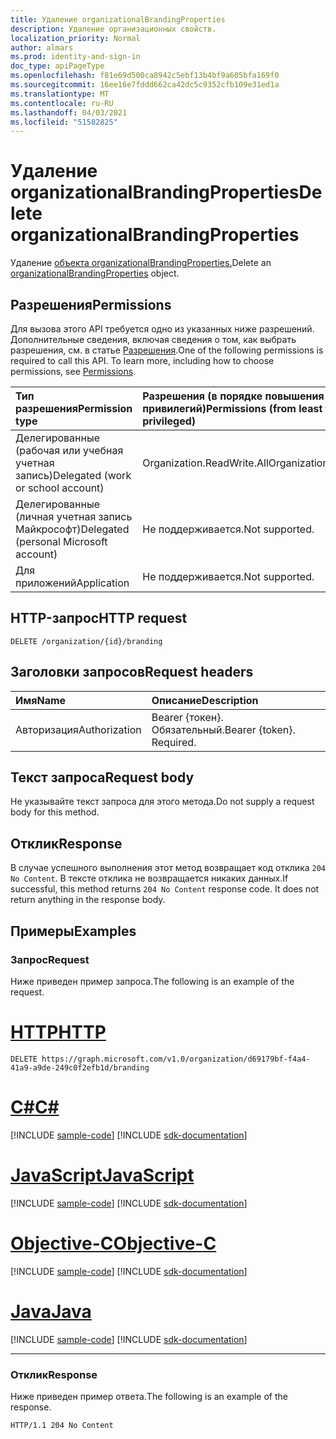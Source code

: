 ```yaml
---
title: Удаление organizationalBrandingProperties
description: Удаление организационных свойств.
localization_priority: Normal
author: almars
ms.prod: identity-and-sign-in
doc_type: apiPageType
ms.openlocfilehash: f81e69d500ca8942c5ebf13b4bf9a605bfa169f0
ms.sourcegitcommit: 16ee16e7fddd662ca42dc5c9352cfb109e31ed1a
ms.translationtype: MT
ms.contentlocale: ru-RU
ms.lasthandoff: 04/03/2021
ms.locfileid: "51582825"
---
```

# <a name="delete-organizationalbrandingproperties"></a><span data-ttu-id="5454c-103">Удаление organizationalBrandingProperties</span><span class="sxs-lookup"><span data-stu-id="5454c-103">Delete organizationalBrandingProperties</span></span>

<span data-ttu-id="5454c-104">Удаление [объекта organizationalBrandingProperties.](../resources/organizationalbrandingproperties.md)</span><span class="sxs-lookup"><span data-stu-id="5454c-104">Delete an [organizationalBrandingProperties](../resources/organizationalbrandingproperties.md) object.</span></span>

## <a name="permissions"></a><span data-ttu-id="5454c-105">Разрешения</span><span class="sxs-lookup"><span data-stu-id="5454c-105">Permissions</span></span>

<span data-ttu-id="5454c-p101">Для вызова этого API требуется одно из указанных ниже разрешений. Дополнительные сведения, включая сведения о том, как выбрать разрешения, см. в статье [Разрешения](/graph/permissions-reference).</span><span class="sxs-lookup"><span data-stu-id="5454c-p101">One of the following permissions is required to call this API. To learn more, including how to choose permissions, see [Permissions](/graph/permissions-reference).</span></span>

| <span data-ttu-id="5454c-108">Тип разрешения</span><span class="sxs-lookup"><span data-stu-id="5454c-108">Permission type</span></span>                        | <span data-ttu-id="5454c-109">Разрешения (в порядке повышения привилегий)</span><span class="sxs-lookup"><span data-stu-id="5454c-109">Permissions (from least to most privileged)</span></span> |
|:---------------------------------------|:--------------------------------------------|
| <span data-ttu-id="5454c-110">Делегированные (рабочая или учебная учетная запись)</span><span class="sxs-lookup"><span data-stu-id="5454c-110">Delegated (work or school account)</span></span>     | <span data-ttu-id="5454c-111">Organization.ReadWrite.All</span><span class="sxs-lookup"><span data-stu-id="5454c-111">Organization.ReadWrite.All</span></span> |
| <span data-ttu-id="5454c-112">Делегированные (личная учетная запись Майкрософт)</span><span class="sxs-lookup"><span data-stu-id="5454c-112">Delegated (personal Microsoft account)</span></span> | <span data-ttu-id="5454c-113">Не поддерживается.</span><span class="sxs-lookup"><span data-stu-id="5454c-113">Not supported.</span></span> |
| <span data-ttu-id="5454c-114">Для приложений</span><span class="sxs-lookup"><span data-stu-id="5454c-114">Application</span></span>                            | <span data-ttu-id="5454c-115">Не поддерживается.</span><span class="sxs-lookup"><span data-stu-id="5454c-115">Not supported.</span></span> |

## <a name="http-request"></a><span data-ttu-id="5454c-116">HTTP-запрос</span><span class="sxs-lookup"><span data-stu-id="5454c-116">HTTP request</span></span>

<!-- { "blockType": "ignored" } -->

```http
DELETE /organization/{id}/branding
```

## <a name="request-headers"></a><span data-ttu-id="5454c-117">Заголовки запросов</span><span class="sxs-lookup"><span data-stu-id="5454c-117">Request headers</span></span>

| <span data-ttu-id="5454c-118">Имя</span><span class="sxs-lookup"><span data-stu-id="5454c-118">Name</span></span>          | <span data-ttu-id="5454c-119">Описание</span><span class="sxs-lookup"><span data-stu-id="5454c-119">Description</span></span>   |
|:--------------|:--------------|
| <span data-ttu-id="5454c-120">Авторизация</span><span class="sxs-lookup"><span data-stu-id="5454c-120">Authorization</span></span> | <span data-ttu-id="5454c-p102">Bearer {токен}. Обязательный.</span><span class="sxs-lookup"><span data-stu-id="5454c-p102">Bearer {token}. Required.</span></span> |

## <a name="request-body"></a><span data-ttu-id="5454c-123">Текст запроса</span><span class="sxs-lookup"><span data-stu-id="5454c-123">Request body</span></span>

<span data-ttu-id="5454c-124">Не указывайте текст запроса для этого метода.</span><span class="sxs-lookup"><span data-stu-id="5454c-124">Do not supply a request body for this method.</span></span>

## <a name="response"></a><span data-ttu-id="5454c-125">Отклик</span><span class="sxs-lookup"><span data-stu-id="5454c-125">Response</span></span>

<span data-ttu-id="5454c-p103">В случае успешного выполнения этот метод возвращает код отклика `204 No Content`. В тексте отклика не возвращается никаких данных.</span><span class="sxs-lookup"><span data-stu-id="5454c-p103">If successful, this method returns `204 No Content` response code. It does not return anything in the response body.</span></span>

## <a name="examples"></a><span data-ttu-id="5454c-128">Примеры</span><span class="sxs-lookup"><span data-stu-id="5454c-128">Examples</span></span>

### <a name="request"></a><span data-ttu-id="5454c-129">Запрос</span><span class="sxs-lookup"><span data-stu-id="5454c-129">Request</span></span>

<span data-ttu-id="5454c-130">Ниже приведен пример запроса.</span><span class="sxs-lookup"><span data-stu-id="5454c-130">The following is an example of the request.</span></span>


# <a name="http"></a>[<span data-ttu-id="5454c-131">HTTP</span><span class="sxs-lookup"><span data-stu-id="5454c-131">HTTP</span></span>](#tab/http)
<!-- {
  "blockType": "request",
  "name": "delete_organizationalbrandingproperties_1"
}-->

```http
DELETE https://graph.microsoft.com/v1.0/organization/d69179bf-f4a4-41a9-a9de-249c0f2efb1d/branding
```
# <a name="c"></a>[<span data-ttu-id="5454c-132">C#</span><span class="sxs-lookup"><span data-stu-id="5454c-132">C#</span></span>](#tab/csharp)
[!INCLUDE [sample-code](../includes/snippets/csharp/delete-organizationalbrandingproperties-1-csharp-snippets.md)]
[!INCLUDE [sdk-documentation](../includes/snippets/snippets-sdk-documentation-link.md)]

# <a name="javascript"></a>[<span data-ttu-id="5454c-133">JavaScript</span><span class="sxs-lookup"><span data-stu-id="5454c-133">JavaScript</span></span>](#tab/javascript)
[!INCLUDE [sample-code](../includes/snippets/javascript/delete-organizationalbrandingproperties-1-javascript-snippets.md)]
[!INCLUDE [sdk-documentation](../includes/snippets/snippets-sdk-documentation-link.md)]

# <a name="objective-c"></a>[<span data-ttu-id="5454c-134">Objective-C</span><span class="sxs-lookup"><span data-stu-id="5454c-134">Objective-C</span></span>](#tab/objc)
[!INCLUDE [sample-code](../includes/snippets/objc/delete-organizationalbrandingproperties-1-objc-snippets.md)]
[!INCLUDE [sdk-documentation](../includes/snippets/snippets-sdk-documentation-link.md)]

# <a name="java"></a>[<span data-ttu-id="5454c-135">Java</span><span class="sxs-lookup"><span data-stu-id="5454c-135">Java</span></span>](#tab/java)
[!INCLUDE [sample-code](../includes/snippets/java/delete-organizationalbrandingproperties-1-java-snippets.md)]
[!INCLUDE [sdk-documentation](../includes/snippets/snippets-sdk-documentation-link.md)]

---


### <a name="response"></a><span data-ttu-id="5454c-136">Отклик</span><span class="sxs-lookup"><span data-stu-id="5454c-136">Response</span></span>

<span data-ttu-id="5454c-137">Ниже приведен пример ответа.</span><span class="sxs-lookup"><span data-stu-id="5454c-137">The following is an example of the response.</span></span>

<!-- {
  "blockType": "response",
  "truncated": true
} -->

```http
HTTP/1.1 204 No Content
```

<!-- uuid: 16cd6b66-4b1a-43a1-adaf-3a886856ed98
2019-02-04 14:57:30 UTC -->
<!-- {
  "type": "#page.annotation",
  "description": "Delete organizationalBrandingProperties",
  "keywords": "",
  "section": "documentation",
  "tocPath": ""
}-->
